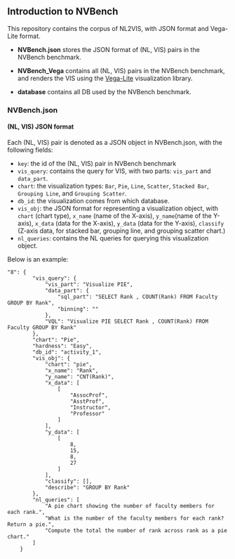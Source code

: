 ## Introduction to NVBench

This repository contains the corpus of NL2VIS, with JSON format and Vega-Lite format.

- **NVBench.json** stores the JSON format of (NL, VIS) pairs in the NVBench benchmark.

- **NVBench_Vega** contains all (NL, VIS) pairs in the NVBench benchmark, and renders the VIS using the [Vega-Lite](https://vega.github.io/vega-lite/) visualization library.

- **database** contains all DB used by the NVBench benchmark.

### NVBench.json

#### (NL, VIS) JSON format
Each (NL, VIS) pair is denoted as a JSON object in NVBench.json, with the following fields:
- `key`: the id of the (NL, VIS) pair in NVBench benchmark
- `vis_query`: contains the query for VIS, with two parts: `vis_part` and `data_part`.
- `chart`: the visualization types: `Bar`, `Pie`, `Line`, `Scatter`, `Stacked Bar`, `Grouping Line`, and `Grouping Scatter`.
- `db_id`: the visualization comes from which database.
- `vis_obj`: the JSON format for representing a visualization object, with `chart` (chart type), `x_name` (name of the X-axis), `y_name`(name of the Y-axis), `x_data` (data for the X-axis), `y_data` (data for the Y-axis), `classify` (Z-axis data, for stacked bar, grouping line, and grouping scatter chart.)
- `nl_queries`: contains the NL queries for querying this visualization object.

Below is an example:
```
"8": {
        "vis_query": {
            "vis_part": "Visualize PIE",
            "data_part": {
                "sql_part": "SELECT Rank , COUNT(Rank) FROM Faculty GROUP BY Rank",
                "binning": ""
            },
            "VQL": "Visualize PIE SELECT Rank , COUNT(Rank) FROM Faculty GROUP BY Rank"
        },
        "chart": "Pie",
        "hardness": "Easy",
        "db_id": "activity_1",
        "vis_obj": {
            "chart": "pie",
            "x_name": "Rank",
            "y_name": "CNT(Rank)",
            "x_data": [
                [
                    "AssocProf",
                    "AsstProf",
                    "Instructor",
                    "Professor"
                ]
            ],
            "y_data": [
                [
                    8,
                    15,
                    8,
                    27
                ]
            ],
            "classify": [],
            "describe": "GROUP BY Rank"
        },
        "nl_queries": [
            "A pie chart showing the number of faculty members for each rank.",
            "What is the number of the faculty members for each rank? Return a pie.",
            "Compute the total the number of rank across rank as a pie chart."
        ]
    }
```
